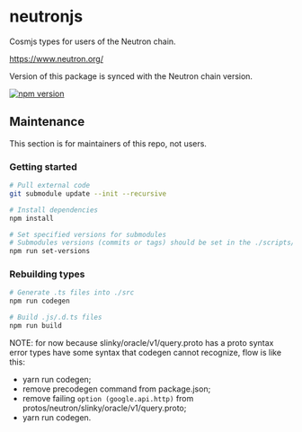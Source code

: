 # neutronjs

Cosmjs types for users of the Neutron chain.

<https://www.neutron.org/>

Version of this package is synced with the Neutron chain version.

[![npm version](https://img.shields.io/npm/v/@neutron-org/neutronjs.svg)](https://www.npmjs.com/package/@neutron-org/neutronjs)

## Maintenance

This section is for maintainers of this repo, not users.

### Getting started

```sh
# Pull external code
git submodule update --init --recursive

# Install dependencies
npm install

# Set specified versions for submodules
# Submodules versions (commits or tags) should be set in the ./scripts/set-versions.sh script for the corresponding *_REV constants
npm run set-versions
```

### Rebuilding types

```sh
# Generate .ts files into ./src
npm run codegen

# Build .js/.d.ts files
npm run build
```

NOTE:
for now because slinky/oracle/v1/query.proto has a proto syntax error types have some syntax that codegen cannot recognize,
flow is like this:
- yarn run codegen;
- remove precodegen command from package.json;
- remove failing `option (google.api.http)` from protos/neutron/slinky/oracle/v1/query.proto;
- yarn run codegen.
